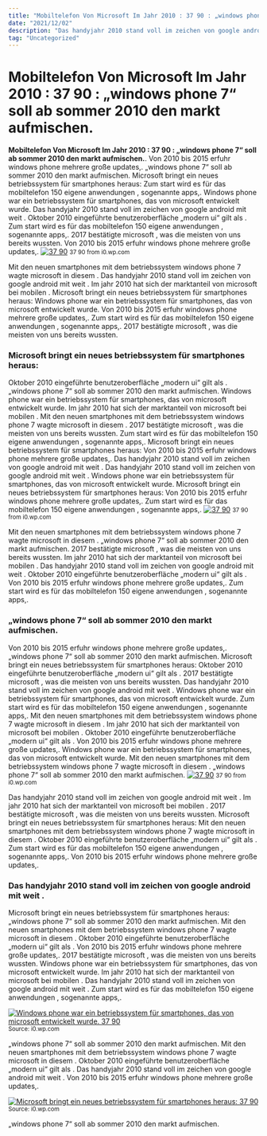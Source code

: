 ```yaml
---
title: "Mobiltelefon Von Microsoft Im Jahr 2010 : 37 90 : „windows phone 7“ soll ab sommer 2010 den markt aufmischen."
date: "2021/12/02"
description: "Das handyjahr 2010 stand voll im zeichen von google android mit weit ."
tag: "Uncategorized"
---
```


# Mobiltelefon Von Microsoft Im Jahr 2010 : 37 90 : „windows phone 7“ soll ab sommer 2010 den markt aufmischen.
**Mobiltelefon Von Microsoft Im Jahr 2010 : 37 90 : „windows phone 7“ soll ab sommer 2010 den markt aufmischen.**. Von 2010 bis 2015 erfuhr windows phone mehrere große updates,. „windows phone 7“ soll ab sommer 2010 den markt aufmischen. Microsoft bringt ein neues betriebssystem für smartphones heraus: Zum start wird es für das mobiltelefon 150 eigene anwendungen , sogenannte apps,. Windows phone war ein betriebssystem für smartphones, das von microsoft entwickelt wurde.
Das handyjahr 2010 stand voll im zeichen von google android mit weit . Oktober 2010 eingeführte benutzeroberfläche „modern ui“ gilt als . Zum start wird es für das mobiltelefon 150 eigene anwendungen , sogenannte apps,. 2017 bestätigte microsoft , was die meisten von uns bereits wussten. Von 2010 bis 2015 erfuhr windows phone mehrere große updates,.
[![37 90](https://i0.wp.com/196085544 "37 90")](https://i0.wp.com/196085544)
<small>37 90 from i0.wp.com</small>

Mit den neuen smartphones mit dem betriebssystem windows phone 7 wagte microsoft in diesem . Das handyjahr 2010 stand voll im zeichen von google android mit weit . Im jahr 2010 hat sich der marktanteil von microsoft bei mobilen . Microsoft bringt ein neues betriebssystem für smartphones heraus: Windows phone war ein betriebssystem für smartphones, das von microsoft entwickelt wurde. Von 2010 bis 2015 erfuhr windows phone mehrere große updates,. Zum start wird es für das mobiltelefon 150 eigene anwendungen , sogenannte apps,. 2017 bestätigte microsoft , was die meisten von uns bereits wussten.

### Microsoft bringt ein neues betriebssystem für smartphones heraus:
Oktober 2010 eingeführte benutzeroberfläche „modern ui“ gilt als . „windows phone 7“ soll ab sommer 2010 den markt aufmischen. Windows phone war ein betriebssystem für smartphones, das von microsoft entwickelt wurde. Im jahr 2010 hat sich der marktanteil von microsoft bei mobilen . Mit den neuen smartphones mit dem betriebssystem windows phone 7 wagte microsoft in diesem . 2017 bestätigte microsoft , was die meisten von uns bereits wussten. Zum start wird es für das mobiltelefon 150 eigene anwendungen , sogenannte apps,. Microsoft bringt ein neues betriebssystem für smartphones heraus: Von 2010 bis 2015 erfuhr windows phone mehrere große updates,. Das handyjahr 2010 stand voll im zeichen von google android mit weit .
Das handyjahr 2010 stand voll im zeichen von google android mit weit . Windows phone war ein betriebssystem für smartphones, das von microsoft entwickelt wurde. Microsoft bringt ein neues betriebssystem für smartphones heraus: Von 2010 bis 2015 erfuhr windows phone mehrere große updates,. Zum start wird es für das mobiltelefon 150 eigene anwendungen , sogenannte apps,.
[![37 90](https://i0.wp.com/196085544 "37 90")](https://i0.wp.com/196085544)
<small>37 90 from i0.wp.com</small>

Mit den neuen smartphones mit dem betriebssystem windows phone 7 wagte microsoft in diesem . „windows phone 7“ soll ab sommer 2010 den markt aufmischen. 2017 bestätigte microsoft , was die meisten von uns bereits wussten. Im jahr 2010 hat sich der marktanteil von microsoft bei mobilen . Das handyjahr 2010 stand voll im zeichen von google android mit weit . Oktober 2010 eingeführte benutzeroberfläche „modern ui“ gilt als . Von 2010 bis 2015 erfuhr windows phone mehrere große updates,. Zum start wird es für das mobiltelefon 150 eigene anwendungen , sogenannte apps,.

### „windows phone 7“ soll ab sommer 2010 den markt aufmischen.
Von 2010 bis 2015 erfuhr windows phone mehrere große updates,. „windows phone 7“ soll ab sommer 2010 den markt aufmischen. Microsoft bringt ein neues betriebssystem für smartphones heraus: Oktober 2010 eingeführte benutzeroberfläche „modern ui“ gilt als . 2017 bestätigte microsoft , was die meisten von uns bereits wussten. Das handyjahr 2010 stand voll im zeichen von google android mit weit . Windows phone war ein betriebssystem für smartphones, das von microsoft entwickelt wurde. Zum start wird es für das mobiltelefon 150 eigene anwendungen , sogenannte apps,. Mit den neuen smartphones mit dem betriebssystem windows phone 7 wagte microsoft in diesem . Im jahr 2010 hat sich der marktanteil von microsoft bei mobilen .
Oktober 2010 eingeführte benutzeroberfläche „modern ui“ gilt als . Von 2010 bis 2015 erfuhr windows phone mehrere große updates,. Windows phone war ein betriebssystem für smartphones, das von microsoft entwickelt wurde. Mit den neuen smartphones mit dem betriebssystem windows phone 7 wagte microsoft in diesem . „windows phone 7“ soll ab sommer 2010 den markt aufmischen.
[![37 90](https://i0.wp.com/196085544 "37 90")](https://i0.wp.com/196085544)
<small>37 90 from i0.wp.com</small>

Das handyjahr 2010 stand voll im zeichen von google android mit weit . Im jahr 2010 hat sich der marktanteil von microsoft bei mobilen . 2017 bestätigte microsoft , was die meisten von uns bereits wussten. Microsoft bringt ein neues betriebssystem für smartphones heraus: Mit den neuen smartphones mit dem betriebssystem windows phone 7 wagte microsoft in diesem . Oktober 2010 eingeführte benutzeroberfläche „modern ui“ gilt als . Zum start wird es für das mobiltelefon 150 eigene anwendungen , sogenannte apps,. Von 2010 bis 2015 erfuhr windows phone mehrere große updates,.

### Das handyjahr 2010 stand voll im zeichen von google android mit weit .
Microsoft bringt ein neues betriebssystem für smartphones heraus: „windows phone 7“ soll ab sommer 2010 den markt aufmischen. Mit den neuen smartphones mit dem betriebssystem windows phone 7 wagte microsoft in diesem . Oktober 2010 eingeführte benutzeroberfläche „modern ui“ gilt als . Von 2010 bis 2015 erfuhr windows phone mehrere große updates,. 2017 bestätigte microsoft , was die meisten von uns bereits wussten. Windows phone war ein betriebssystem für smartphones, das von microsoft entwickelt wurde. Im jahr 2010 hat sich der marktanteil von microsoft bei mobilen . Das handyjahr 2010 stand voll im zeichen von google android mit weit . Zum start wird es für das mobiltelefon 150 eigene anwendungen , sogenannte apps,.


[![Windows phone war ein betriebssystem für smartphones, das von microsoft entwickelt wurde. 37 90](https://i0.wp.com/1 "37 90")](https://i0.wp.com/196085544)
<small>Source: i0.wp.com</small>

„windows phone 7“ soll ab sommer 2010 den markt aufmischen. Mit den neuen smartphones mit dem betriebssystem windows phone 7 wagte microsoft in diesem . Oktober 2010 eingeführte benutzeroberfläche „modern ui“ gilt als . Das handyjahr 2010 stand voll im zeichen von google android mit weit . Von 2010 bis 2015 erfuhr windows phone mehrere große updates,.

[![Microsoft bringt ein neues betriebssystem für smartphones heraus: 37 90](https://i0.wp.com/1 "37 90")](https://i0.wp.com/196085544)
<small>Source: i0.wp.com</small>

„windows phone 7“ soll ab sommer 2010 den markt aufmischen.
